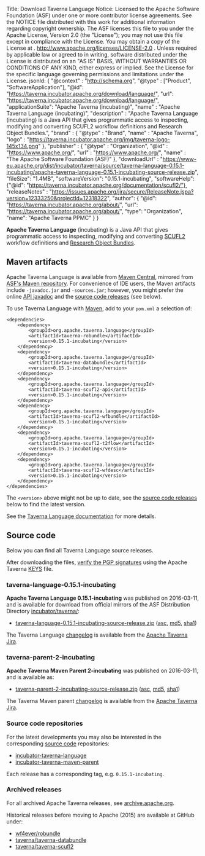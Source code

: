 Title:     Download Taverna Language
Notice:    Licensed to the Apache Software Foundation (ASF) under one
           or more contributor license agreements.  See the NOTICE file
           distributed with this work for additional information
           regarding copyright ownership.  The ASF licenses this file
           to you under the Apache License, Version 2.0 (the
           "License"); you may not use this file except in compliance
           with the License.  You may obtain a copy of the License at
           .
             http://www.apache.org/licenses/LICENSE-2.0
           .
           Unless required by applicable law or agreed to in writing,
           software distributed under the License is distributed on an
           "AS IS" BASIS, WITHOUT WARRANTIES OR CONDITIONS OF ANY
           KIND, either express or implied.  See the License for the
           specific language governing permissions and limitations
           under the License.
jsonld: {
    "@context" : "http://schema.org",
    "@type" : ["Product", "SoftwareApplication"],
    "@id": "https://taverna.incubator.apache.org/download/language/",
    "url": "https://taverna.incubator.apache.org/download/language/",
    "applicationSuite": "Apache Taverna (incubating)",
    "name" : "Apache Taverna Language (incubating)",
    "description" : "Apache Taverna Language (incubating) is a Java API that gives programmatic access to inspecting, modifying and converting SCUFL2 workflow definitions and Research Object Bundles.",
    "brand" : {
      "@type" : "Brand",
      "name" : "Apache Taverna",
      "logo" : "https://taverna.incubator.apache.org/img/taverna-logo-145x134.png"
    },
    "publisher" : { "@type" : "Organization",
                    "@id" : "https://www.apache.org/",
                   "url" : "https://www.apache.org/",
                    "name" : "The Apache Software Foundation (ASF)" },
    "downloadUrl" : "https://www-eu.apache.org/dist/incubator/taverna/source/taverna-language-0.15.1-incubating/apache-taverna-language-0.15.1-incubating-source-release.zip",
    "fileSize": "1.4MB",
    "softwareVersion": "0.15.1-incubating",
    "softwareHelp": {"@id": "https://taverna.incubator.apache.org/documentation/scufl2/"},
    "releaseNotes" : "https://issues.apache.org/jira/secure/ReleaseNote.jspa?version=12333250&projectId=12318322",
     "author": { "@id": "https://taverna.incubator.apache.org/about/",
                 "url": "https://taverna.incubator.apache.org/about/",
                 "type": "Organization",
                 "name": "Apache Taverna PPMC" }
  }            

**Apache Taverna Language** (incubating) is a Java API that gives programmatic
access to inspecting, modifying and converting
[SCUFL2](/documentation/scufl2/) workflow definitions and
[Research Object Bundles](https://w3id.org/bundle).

## Maven artifacts

Apache Taverna Language is available from
[Maven Central](https://repo1.maven.org/maven2/org/apache/taverna/language/),
mirrored from
[ASF's Maven repository](https://repository.apache.org/content/repositories/releases/org/apache/taverna/language/).
For convenience of IDE users, the Maven artifacts include `-javadoc.jar` and
`-sources.jar`; however, you might prefer the
online [API javadoc](/javadoc/taverna-language/?org/apache/taverna/scufl2/api/package-summary.html)
and the [source code releases](#source-code) (see below).

To use Taverna Language with [Maven](https://maven.apache.org/),
add to your `pom.xml` a selection of:

    <dependencies>
        <dependency>
            <groupId>org.apache.taverna.language</groupId>
            <artifactId>taverna-robundle</artifactId>
            <version>0.15.1-incubating</version>
        </dependency>
        <dependency>
            <groupId>org.apache.taverna.language</groupId>
            <artifactId>taverna-databundle</artifactId>
            <version>0.15.1-incubating</version>
        </dependency>
        <dependency>
            <groupId>org.apache.taverna.language</groupId>
            <artifactId>taverna-scufl2-api</artifactId>
            <version>0.15.1-incubating</version>
        </dependency>
        <dependency>
            <groupId>org.apache.taverna.language</groupId>
            <artifactId>taverna-scufl2-wfbundle</artifactId>
            <version>0.15.1-incubating</version>
        </dependency>
        <dependency>
            <groupId>org.apache.taverna.language</groupId>
            <artifactId>taverna-scufl2-t2flow</artifactId>
            <version>0.15.1-incubating</version>
        </dependency>
        <dependency>
            <groupId>org.apache.taverna.language</groupId>
            <artifactId>taverna-scufl2-wfdesc</artifactId>
            <version>0.15.1-incubating</version>
        </dependency>
    </dependencies>

The `<version>` above might not be up to date,
see the [source code releases](#source-code) below to find the latest version.

See the [Taverna Language documentation](/documentation/scufl2/) for more details.


## Source code

Below you can find all Taverna Language source releases.

After downloading the files,
[verify the PGP signatures](https://www.apache.org/info/verification.html)
using the Apache Taverna [KEYS](https://www.apache.org/dist/incubator/taverna/KEYS)
file.

### taverna-language-0.15.1-incubating

**Apache Taverna Language 0.15.1-incubating** was published on 2016-03-11, and is available for download
from official mirrors of the
ASF Distribution Directory [incubator/taverna/](https://www.apache.org/dyn/closer.cgi/incubator/taverna/):

* [taverna-language-0.15.1-incubating-source-release.zip](https://www.apache.org/dyn/closer.cgi/incubator/taverna/source/taverna-language-0.15.1-incubating/apache-taverna-language-0.15.1-incubating-source-release.zip)
  ([asc](https://www.apache.org/dist/incubator/taverna/source/taverna-language-0.15.1-incubating/apache-taverna-language-0.15.1-incubating-source-release.zip.asc),
  [md5](https://www.apache.org/dist/incubator/taverna/source/taverna-language-0.15.1-incubating/apache-taverna-language-0.15.1-incubating-source-release.zip.md5),
  [sha1](https://www.apache.org/dist/incubator/taverna/source/taverna-language-0.15.1-incubating/apache-taverna-language-0.15.1-incubating-source-release.zip.sha1))

The Taverna Language [changelog](https://issues.apache.org/jira/secure/ReleaseNote.jspa?version=12333250&projectId=12318322)
is available from the [Apache Taverna Jira](https://issues.apache.org/jira/browse/TAVERNA/component/12326808).



### taverna-parent-2-incubating

**Apache Taverna Maven Parent 2-incubating** was published on 2016-03-11, and is available as:

* [taverna-parent-2-incubating-source-release.zip](https://www.apache.org/dyn/closer.cgi/incubator/taverna/source/taverna-parent-2-incubating/apache-taverna-parent-2-incubating-source-release.zip)
  ([asc](https://www.apache.org/dist/incubator/taverna/source/taverna-parent-2-incubating/apache-taverna-parent-2-incubating-source-release.zip.asc),
  [md5](https://www.apache.org/dist/incubator/taverna/source/taverna-parent-2-incubating/apache-taverna-parent-2-incubating-source-release.zip.md5),
  [sha1](https://www.apache.org/dist/incubator/taverna/source/taverna-parent-2-incubating/apache-taverna-parent-2-incubating-source-release.zip.sha1))

The Taverna Maven parent [changelog](https://issues.apache.org/jira/secure/ReleaseNote.jspa?version=12333249&projectId=12318322)
is available from the [Apache Taverna Jira](https://issues.apache.org/jira/browse/TAVERNA/component/12326807).

### Source code repositories

For the latest developments you may also be interested in the corresponding
 [source code](/download/code/) repositories:

* [incubator-taverna-language](https://github.com/apache/incubator-taverna-language)
* [incubator-taverna-maven-parent](https://github.com/apache/incubator-taverna-maven-parent/)

Each release has a corresponding tag, e.g. `0.15.1-incubating`.

### Archived releases

For all archived Apache Taverna releases, see
[archive.apache.org](https://archive.apache.org/dist/incubator/taverna/).

Historical releases before moving to Apache (2015) are available at
GitHub under:

* [wf4ever/robundle](https://github.com/wf4ever/robundle/releases)
* [taverna/taverna-databundle](https://github.com/taverna/taverna-databundle/releases)
* [taverna/taverna-scufl2](https://github.com/taverna/taverna-scufl2/releases)
